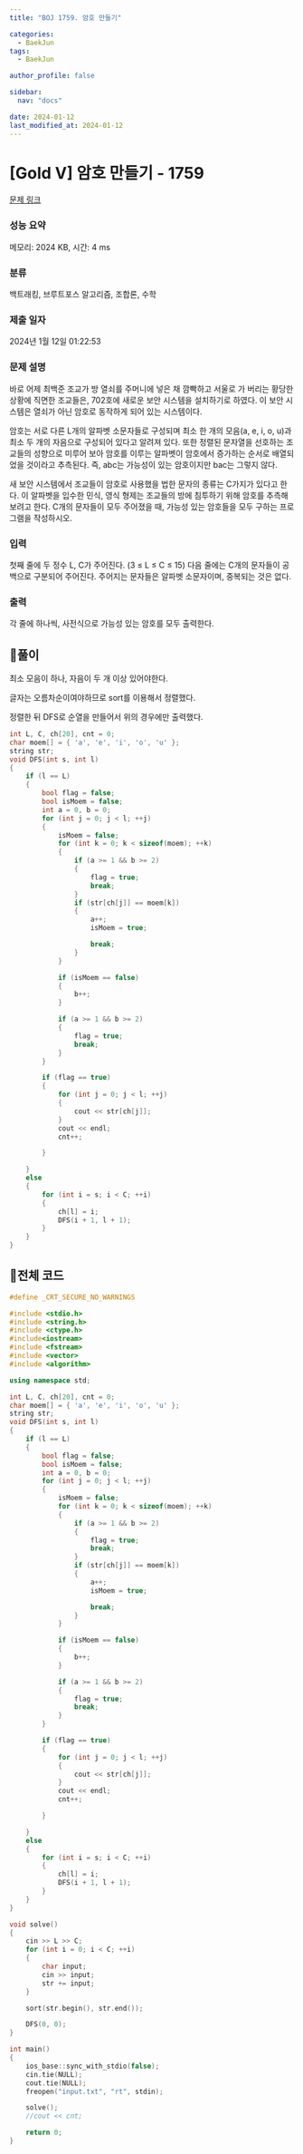 ```yaml
---
title: "BOJ 1759. 암호 만들기"

categories:
  - BaekJun
tags:
  - BaekJun

author_profile: false

sidebar:
  nav: "docs"

date: 2024-01-12
last_modified_at: 2024-01-12
---
```


# [Gold V] 암호 만들기 - 1759 

[문제 링크](https://www.acmicpc.net/problem/1759) 

### 성능 요약

메모리: 2024 KB, 시간: 4 ms

### 분류

백트래킹, 브루트포스 알고리즘, 조합론, 수학

### 제출 일자

2024년 1월 12일 01:22:53

### 문제 설명

<p>바로 어제 최백준 조교가 방 열쇠를 주머니에 넣은 채 깜빡하고 서울로 가 버리는 황당한 상황에 직면한 조교들은, 702호에 새로운 보안 시스템을 설치하기로 하였다. 이 보안 시스템은 열쇠가 아닌 암호로 동작하게 되어 있는 시스템이다.</p>

<p>암호는 서로 다른 L개의 알파벳 소문자들로 구성되며 최소 한 개의 모음(a, e, i, o, u)과 최소 두 개의 자음으로 구성되어 있다고 알려져 있다. 또한 정렬된 문자열을 선호하는 조교들의 성향으로 미루어 보아 암호를 이루는 알파벳이 암호에서 증가하는 순서로 배열되었을 것이라고 추측된다. 즉, abc는 가능성이 있는 암호이지만 bac는 그렇지 않다.</p>

<p>새 보안 시스템에서 조교들이 암호로 사용했을 법한 문자의 종류는 C가지가 있다고 한다. 이 알파벳을 입수한 민식, 영식 형제는 조교들의 방에 침투하기 위해 암호를 추측해 보려고 한다. C개의 문자들이 모두 주어졌을 때, 가능성 있는 암호들을 모두 구하는 프로그램을 작성하시오.</p>

### 입력 

 <p>첫째 줄에 두 정수 L, C가 주어진다. (3 ≤ L ≤ C ≤ 15) 다음 줄에는 C개의 문자들이 공백으로 구분되어 주어진다. 주어지는 문자들은 알파벳 소문자이며, 중복되는 것은 없다.</p>

### 출력 

 <p>각 줄에 하나씩, 사전식으로 가능성 있는 암호를 모두 출력한다.</p>

## 🚀풀이

최소 모음이 하나, 자음이 두 개 이상 있어야한다.  

글자는 오름차순이여야하므로 sort를 이용해서 정렬했다.  

정렬한 뒤 DFS로 순열을 만들어서 위의 경우에만 출력했다.  

```cpp
int L, C, ch[20], cnt = 0;
char moem[] = { 'a', 'e', 'i', 'o', 'u' };
string str;
void DFS(int s, int l)
{
	if (l == L)
	{
		bool flag = false;
		bool isMoem = false;
		int a = 0, b = 0;
		for (int j = 0; j < l; ++j)
		{
			isMoem = false;
			for (int k = 0; k < sizeof(moem); ++k)
			{
				if (a >= 1 && b >= 2)
				{
					flag = true;
					break;
				}
				if (str[ch[j]] == moem[k])
				{
					a++;
					isMoem = true;

					break;
				}
			}

			if (isMoem == false)
			{
				b++;
			}

			if (a >= 1 && b >= 2)
			{
				flag = true;
				break;
			}
		}

		if (flag == true)
		{
			for (int j = 0; j < l; ++j)
			{
				cout << str[ch[j]];
			}
			cout << endl;
			cnt++;

		}

	}
	else
	{
		for (int i = s; i < C; ++i)
		{
			ch[l] = i;
			DFS(i + 1, l + 1);
		}
	}
}
```

## 🚀전체 코드

```cpp
#define _CRT_SECURE_NO_WARNINGS

#include <stdio.h>
#include <string.h>
#include <ctype.h>
#include<iostream>
#include <fstream>
#include <vector>
#include <algorithm>

using namespace std;

int L, C, ch[20], cnt = 0;
char moem[] = { 'a', 'e', 'i', 'o', 'u' };
string str;
void DFS(int s, int l)
{
	if (l == L)
	{
		bool flag = false;
		bool isMoem = false;
		int a = 0, b = 0;
		for (int j = 0; j < l; ++j)
		{
			isMoem = false;
			for (int k = 0; k < sizeof(moem); ++k)
			{
				if (a >= 1 && b >= 2)
				{
					flag = true;
					break;
				}
				if (str[ch[j]] == moem[k])
				{
					a++;
					isMoem = true;

					break;
				}
			}

			if (isMoem == false)
			{
				b++;
			}

			if (a >= 1 && b >= 2)
			{
				flag = true;
				break;
			}
		}

		if (flag == true)
		{
			for (int j = 0; j < l; ++j)
			{
				cout << str[ch[j]];
			}
			cout << endl;
			cnt++;

		}

	}
	else
	{
		for (int i = s; i < C; ++i)
		{
			ch[l] = i;
			DFS(i + 1, l + 1);
		}
	}
}

void solve()
{
	cin >> L >> C;
	for (int i = 0; i < C; ++i)
	{
		char input;
		cin >> input;
		str += input;
	}

	sort(str.begin(), str.end());

	DFS(0, 0);
}

int main()
{
	ios_base::sync_with_stdio(false);
	cin.tie(NULL);
	cout.tie(NULL);
	freopen("input.txt", "rt", stdin);

	solve();
	//cout << cnt;

	return 0;
}
```
